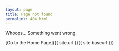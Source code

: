 ```yaml
---
layout: page
title: Page not found
permalink: 404.html
---
```


Whoops... Something went wrong. 

[Go to the Home Page]({{ site.url }}{{ site.baseurl }})
